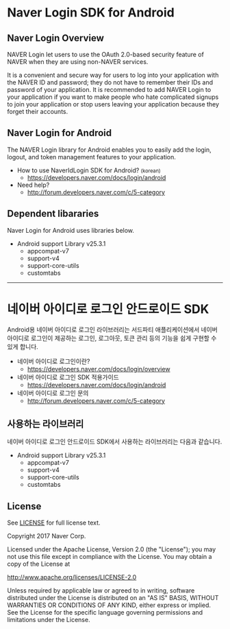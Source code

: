 # Naver Login SDK for Android

## Naver Login Overview

NAVER Login let users to use the OAuth 2.0-based security feature of NAVER when they are using non-NAVER services.

It is a convenient and secure way for users to log into your application with the NAVER ID and password; they do not have to remember their IDs and password of your application. It is recommended to add NAVER Login to your application if you want to make people who hate complicated signups to join your application or stop users leaving your application because they forget their accounts.

## Naver Login for Android

The NAVER Login library for Android enables you to easily add the login, logout, and token management
features to your application.

* How to use NaverIdLogin SDK for Android? <small>(korean)</small>
  * https://developers.naver.com/docs/login/android
* Need help?
  * http://forum.developers.naver.com/c/5-category

## Dependent libararies

Naver Login for Android uses libraries below.

* Android support Library v25.3.1
  * appcompat-v7
  * support-v4
  * support-core-utils
  * customtabs

---

# 네이버 아이디로 로그인 안드로이드 SDK

Android용 네이버 아이디로 로그인 라이브러리는 서드파티 애플리케이션에서 네이버 아이디로 로그인이 제공하는
로그인, 로그아웃, 토큰 관리 등의 기능을 쉽게 구현할 수 있게 합니다.

* 네이버 아이디로 로그인이란?
  * https://developers.naver.com/docs/login/overview
* 네이버 아이디로 로그인 SDK 적용가이드
  * https://developers.naver.com/docs/login/android
* 네이버 아이디로 로그인 문의
  * http://forum.developers.naver.com/c/5-category

## 사용하는 라이브러리

네이버 아이디로 로그인 안드로이드 SDK에서 사용하는 라이브러리는 다음과 같습니다.

* Android support Library v25.3.1
  * appcompat-v7
  * support-v4
  * support-core-utils
  * customtabs

## License

See [LICENSE](https://github.com/naver/naveridlogin-sdk-android/blob/master/LICENSE) for full license text.

Copyright 2017 Naver Corp.

Licensed under the Apache License, Version 2.0 (the "License");
you may not use this file except in compliance with the License.
You may obtain a copy of the License at

http://www.apache.org/licenses/LICENSE-2.0

Unless required by applicable law or agreed to in writing, software
distributed under the License is distributed on an "AS IS" BASIS,
WITHOUT WARRANTIES OR CONDITIONS OF ANY KIND, either express or implied.
See the License for the specific language governing permissions and
limitations under the License.
